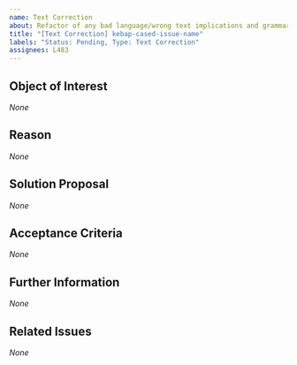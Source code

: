 ```yaml
---
name: Text Correction
about: Refactor of any bad language/wrong text implications and grammar/punctuation/spelling fixes, etc.
title: "[Text Correction] kebap-cased-issue-name"
labels: "Status: Pending, Type: Text Correction"
assignees: L483
---
```


<!--
How to use this template:
Do NOT abuse a "text correction" issue to refactor the code itself, like renaming a variable or class.
Do NOT abuse a "text correction" issue to fix a bug caused by, for example, a typo, and use a "bug report" instead.
Use it ONLY for corrections of string contents, documentation parts, code comments, and any text that will be displayed to users.
        
If there are "multiple little improvement suggestions", you can mention them bundled within a "single issue" because the effort of writing issues should not drastically surpass the effort of resolving them.
Make sure to present each improvement DISTINCTLY from the rest and to use the SAME ORDER of refinements in each section when bundling multiple improvements inside one issue.

Keep ALL of the text encapsulated in comments, even though it will not be rendered.
ONLY add text in the places that are filled with *None* default and replace *None* with your text.
-->

## Object of Interest
<!--
Describe the parts that require a text correction as specifical as possible.
Where is bad language in use? Where does text imply something wrong? Where are grammar/punctuation/spelling/etc. mistakes?
-->
*None*

## Reason
<!--
Describe why the current choice of words was bad/which other implications the text carries, or name which language rules the text violates.
Why is it considered bad language? What other things does the text imply? What kind of other mistakes does the text contain (grammar/punctuation/spelling/etc.)?
-->
*None*

## Solution Proposal
<!--
Write how you would write the text or at least name the essential points.
-->
*None*

## Acceptance Criteria
<!--
Specify the acceptance criteria as a task list that contains one or more entries.
e.g.:
  - [ ] Do this
  - [ ] Do that
  ...
-->
*None*

## Further Information
<!--
Add additional helpful, issue-related information, such as, links, screenshots, sketches, considerations, thoughts, etc.
-->
*None*

## Related Issues
<!--
Add a bullet point list of other related issues, in case there are any.
e.g.:
  - #42
  - #73
  ...
-->
*None*

<!--
Information for contributors about label usage:
        
  - select any number of fitting labels that have a `Flag: ` prefix
  - select any number of fitting labels that have a `For: ` prefix
  - select EXACTLY ONE label that has a `Priority: ` prefix
  - select EXACTLY ONE label that has a `Scope: ` prefix
  - NEVER tamper with the initial `Status: Pending` label when creating an issue
  - NEVER add, remove, or change any associations (or the lack thereof) between an issue and label that has a `Type: ` prefix
        
Look at the label descriptions to grasp their proper usage and pick the most fitting.
If more than one `Type: ` label fits the issue, it is a good indicator that the issue mixes concerns.
You should then split this issue into multiple issues so that each new issue falls EXACTLY INTO ONE category.
-->
